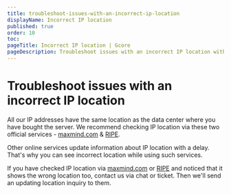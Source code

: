 ```yaml
---
title: troubleshoot-issues-with-an-incorrect-ip-location
displayName: Incorrect IP location
published: true
order: 10
toc:
pageTitle: Incorrect IP location | Gcore
pageDescription: Troubleshoot issues with an incorrect IP location with this guide.
---
```

# Troubleshoot issues with an incorrect IP location

All our IP addresses have the same location as the data center where you have bought the server. We recommend checking IP location via these two official services - <a href="https://www.maxmind.com/en/geoip-demo?pkit_lang=en" target="_blank">maxmind.com</a> & <a href="https://stat.ripe.net/" target="_blank">RIPE</a>.

Other online services update information about IP location with a delay. That's why you can see incorrect location while using such services.

If you have checked IP location via <a href="https://www.maxmind.com/en/geoip-demo?pkit_lang=en" target="_blank">maxmind.com</a> or <a href="https://stat.ripe.net/" target="_blank">RIPE</a> and noticed that it shows the wrong location too, contact us via chat or ticket. Then we'll send an updating location inquiry to them.